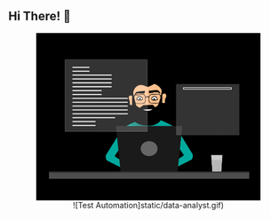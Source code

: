 ## Hi There! 👋

<!-- [data-analyst](static/data-analyst.gif) -->
<img style="display: flex; margin-left: auto; margin-right: auto; width: 80%;" src="static\data-analyst.gif" alt="data-analyst">
<span style="display:block;text-align:center;align-items:center">![Test Automation]static/data-analyst.gif)</span>


<!--
**mayur-sh/mayur-sh** is a ✨ _special_ ✨ repository because its `README.md` (this file) appears on your GitHub profile.
Here are some ideas to get you started:
- 🔭 I’m currently working on ...
- 🌱 I’m currently learning ...
- 👯 I’m looking to collaborate on ...
- 🤔 I’m looking for help with ...
- 💬 Ask me about ...
- 📫 How to reach me: ...
- 😄 Pronouns: ...
- ⚡ Fun fact: ...
-->
